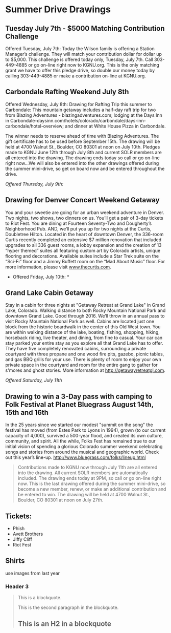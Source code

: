 Summer Drive Drawings
=====================

Tuesday July 7th - $5000 Matching Contribution Challenge
--------------------------------------
Offered Tuesday, July 7th: Today the Wilson family is offering a Station Manager’s challenge. They will match your contribution dollar for dollar up to $5,000. This challenge is offered today only, Tuesday, July 7th. Call 303-449-4885 or go on-line right now to KGNU.org. This is the only matching grant we have to offer this pledge drive, so double our money today by calling 303-449-4885 or make a contribution on-line at KGNU.org. 


Carbondale Rafting Weekend July 8th
-----------------------------------

Offered Wednesday, July 8th: Drawing for Rafting Trip this summer to Carbondale: 
This mountain getaway includes a half-day raft trip for two from Blazing Adventures - blazingadventures.com; lodging at the Days Inn in Carbondale-daysinn.com/hotels/colorado/carbondale/days-inn-carbondale/hotel-overview;  and dinner at White House Pizza in Carbondale.

The winner needs to reserve ahead of time with Blazing Adventures. The gift certificate has to be used before September 15th. The drawing will be held at 4700 Walnut St., Boulder, CO 80301 at noon on July 10th. Pledges made to KGNU June 12th through July 8th and current SOLR members are all entered into the drawing. The drawing ends today so call or go on-line right now…We will also be entered into the other drawings offered during the summer mini-drive, so get on board now and be entered throughout the drive.


*Offered Thursday, July 9th:* 

Drawing for Denver Concert Weekend Getaway
-------------------------------------------

You and your sweetie are going for an urban weekend adventure in Denver. Two nights, two shows, two dinners on us. You’ll get a pair of 3-day tickets to Riot Fest. You are dining at Fourteen Seventy-Two and Dougherty’s Neighborhood Pub. AND, we’ll put you up for two nights at the Curtis, Doubletree Hilton. Located in the heart of downtown Denver, the 336-room Curtis recently completed an extensive $7 million renovation that included upgrades to all 336 guest rooms, a lobby expansion and the creation of 13 “hyper themed” suites all featuring custom art by Colorado artists, unique flooring and decorations. Available suites include a Star Trek suite on the “Sci-Fi” floor and a Jimmy Buffett room on the “Mad About Music” floor. For more information, please visit www.thecurtis.com.

* Offered Friday, July 10th: *

Grand Lake Cabin Getaway   
-------------------------
Stay in a cabin for three nights at "Getaway Retreat at Grand Lake" in Grand Lake, Colorado.  Walking distance to both Rocky Mountain National Park and downtown Grand Lake.  Good through 2016. We’ll throw in an annual pass to visit Rocky Mountain National Park as well. Cabins are located just one block from the historic boardwalk in the center of this Old West town.  You are within walking distance of the lake, boating, fishing, shopping, hiking, horseback riding, live theater, and dining, from fine to casual.  Your car can stay parked your entire stay as you explore all that Grand Lake has to offer. They have five completely renovated cabins, surrounding a private courtyard with three propane and one wood fire pits, gazebo, picnic tables, and gas BBQ grills for your use.  There is plenty of room to enjoy your own private space in the courtyard and room for the entire gang to gather for s'mores and ghost stories. More information at  http://getawayretreatgl.com.

*Offered Saturday, July 11th*

Drawing to win a 3-Day pass with camping to Folk Festival at Planet Bluegrass August 14th, 15th and 16th
---------------------------------------------------------------------------------------------------------

In the 25 years since we started our modest "summit on the song" the festival has moved (from Estes Park to Lyons in 1994), grown (to our current capacity of 4,000), survived a 500-year flood, and created its own culture, community, and spirit. All the while, Folks Fest has remained true to our initial vision of spending a glorious Colorado summer weekend celebrating songs and stories from around the musical and geographic world. Check out this year’s line-up. http://www.bluegrass.com/folks/lineup.html


> Contributions made to KGNU now through July 11th are all entered into the drawing.  All current SOLR 
> members are automatically included. The drawing ends today at 9PM, so call or go on-line right now. This 
> is the last drawing offered during the summer mini-drive, so become a new member, renew, or make an
> additional contribution and be entered to win. The drawing will be held at 4700 Walnut St., Boulder, CO 
> 80301 at noon on July 27th.


Tickets:
--------
- Phish 
- Avett Brothers 
- Jiffy Cliff 
- Riot Fest

Shirts
------
use images from last year



### Header 3

> This is a blockquote.
> 
> This is the second paragraph in the blockquote.
>
> ## This is an H2 in a blockquote